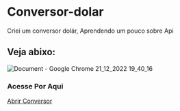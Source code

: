 # Conversor-dolar
 Criei um conversor dolár, Aprendendo um pouco sobre Api
 
 <h2>Veja abixo:</h2>
 
 ![Document - Google Chrome 21_12_2022 19_40_16](https://user-images.githubusercontent.com/98982391/209016978-9d4627e0-d620-426d-b4a0-789347243309.png)
 
 <h3> Acesse Por Aqui</h3>
  <a href="https://sensational-gumdrop-dc9afe.netlify.app/">Abrir Conversor </a>

